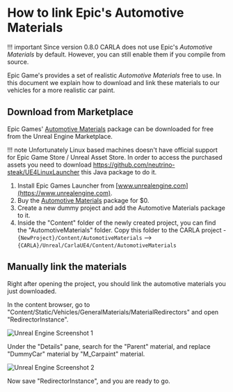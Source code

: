 <h1>How to link Epic's Automotive Materials</h1>

!!! important
    Since version 0.8.0 CARLA does not use Epic's _Automotive Materials_ by
    default. However, you can still enable them if you compile from source.

Epic Game's provides a set of realistic _Automotive Materials_ free to use. In
this document we explain how to download and link these materials to our
vehicles for a more realistic car paint.

Download from Marketplace
-------------------------

Epic Games' [Automotive Materials][automatlink] package can be downloaded for
free from the Unreal Engine Marketplace.

!!! note
    Unfortunately Linux based machines doesn't have official support for Epic Game Store / Unreal Asset Store. In order to access the purchased assets you need to download https://github.com/neutrino-steak/UE4LinuxLauncher this Java package to do it.

  1. Install Epic Games Launcher from [www.unrealengine.com](https://www.unrealengine.com).
  2. Buy the [Automotive Materials][automatlink] package for $0.
  3. Create a new dummy project and add the Automotive Materials package to it.
  4. Inside the "Content" folder of the newly created project, you can find the 
  "AutomotiveMaterials" folder. Copy this folder to the CARLA project
    - `{NewProject}/Content/AutomotiveMaterials` --> `{CARLA}/Unreal/CarlaUE4/Content/AutomotiveMaterials`

[automatlink]: https://www.unrealengine.com/marketplace/automotive-material-pack

Manually link the materials
---------------------------

Right after opening the project, you should link the automotive materials you
just downloaded.

In the content browser, go to
"Content/Static/Vehicles/GeneralMaterials/MaterialRedirectors" and open
"RedirectorInstance".

![Unreal Engine Screenshot 1](img/materials_screenshot_00.png)

Under the "Details" pane, search for the "Parent" material, and replace
"DummyCar" material by "M_Carpaint" material.

![Unreal Engine Screenshot 2](img/materials_screenshot_01.png)

Now save "RedirectorInstance", and you are ready to go.
